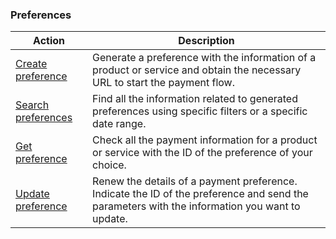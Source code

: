 ### Preferences

|Action|Description|
|---|---|
|[Create preference](https://www.mercadopago[FAKER][URL][DOMAIN]/developers/en/reference/preferences/_checkout_preferences/post)|Generate a preference with the information of a product or service and obtain the necessary URL to start the payment flow.|
|[Search preferences](https://www.mercadopago[FAKER][URL][DOMAIN]/developers/en/reference/preferences/_checkout_preferences_search/get)|Find all the information related to generated preferences using specific filters or a specific date range.|
|[Get preference](https://www.mercadopago[FAKER][URL][DOMAIN]/developers/en/reference/preferences/_checkout_preferences_id/get)|Check all the payment information for a product or service with the ID of the preference of your choice.|
|[Update preference](https://www.mercadopago[FAKER][URL][DOMAIN]/developers/en/reference/preferences/_checkout_preferences_id/put)|Renew the details of a payment preference. Indicate the ID of the preference and send the parameters with the information you want to update.|

